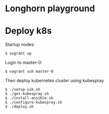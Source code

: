 # Longhorn playground

# Deploy k8s

Startup nodes:

    $ vagrant up

Login to master-0:

    $ vagrant ssh master-0

Then deploy kubernetes cluster using kubespray

    $ ./setup-ssh.sh
    $ ./get-kubespray.sh
    $ ./install-ansible.sh
    $ ./configure-kubespray.sh
    $ ./deploy.sh
